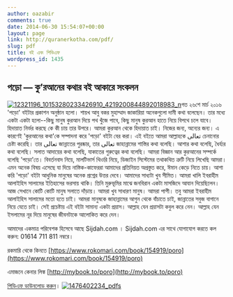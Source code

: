 ```yaml
---
author: oazabir
comments: true
date: 2014-06-30 15:54:07+00:00
layout: page
link: http://quranerkotha.com/pdf/
slug: pdf
title: বই এবং পিডিএফ
wordpress_id: 1435
---
```


## পড়ো — কু’রআনের কথার বই আকারে সংকলন


[![12321196_10153280233426910_4219200844892018983_n](http://quranerkotha.com/wp-content/uploads/2014/06/12321196_10153280233426910_4219200844892018983_n-232x300.jpg)](http://shorobor.org/distribution-partners/)গত ২৬শে মার্চ ২০১৬ 'পড়ো' বইটার প্রকাশন অনুষ্ঠান হলো। শায়খ আবু বকর মুহাম্মাদ জাকারিয়া অনেকগুলো দামী কথা বলেছেন। তার মধ্যে একটা একটা হলো--কিছু মানুষ কুরআন দিয়ে পথ খুঁজে পাবে, কিছু মানুষ কুরআন হাতে নিয়ে বিপথে চলে যাবে। হিদায়াত নির্ভর করছে কে কী চায় তার উপরে।
আমরা কুরআন থেকে হিদায়াত চাই। নিজের জন্য, অন্যের জন্য। এ কারণেই 'কুরআনের কথা'কে সম্পাদনা করে 'পড়ো' বইটা বের করা।
এই বইতে আমরা আল্লাহকে تعالى চেনানোর চেষ্টা করেছি। তার تعالى জান্নাতের পুরষ্কার, তার تعالى জাহান্নামের শাস্তির কথা বলেছি। আশার কথা বলেছি, ধৈর্য্যর কথা বলেছি। সলাত আদায়ের কথা বলেছি, যাকাতের গুরুত্বের কথা বলেছি।
আমরা বিজ্ঞান আর কুরআনের সম্পর্কে বলেছি 'পড়ো'তে। বিবর্তনবাদ নিয়ে, মালটিভার্স থিওরি নিয়ে, ডিজাইন সিস্টেমের তথাকথিত ত্রুটি নিয়ে লিখেছি আমরা।
এমন অনেক বিষয় এসেছে যা দিয়ে নাস্তিক-কাফেররা আমাদের প্রতিনিয়ত অপ্রস্তুত করে, ঈমান কেড়ে নিতে চায়। আশা করি 'পড়ো' বইটা আধুনিক মানুষের অনেক প্রশ্নের উত্তর দেবে।
আমাদের সাধ্যটা খুব সীমিত। আমরা খালি ইবরাহীম আলাইহিস সালামের ইতিহাসের ভরসায় থাকি। তিনি মুরুভূমির মাঝে জনবিরান একটা মাসজিদে আযান দিয়েছিলেন। আজ সেখানে কোটি কোটি মানুষ সলাতে দাঁড়ায়।
আমরা খুব সাধারণ মানুষ। আমরা পাপী। তবু আমরা ইবরাহীম আলাইহিস সালামের মতো হতে চাই। আমরা মানুষকে জাহান্নামের আগুন থেকে বাঁচাতে চাই, জান্নাতের সবুজ বাগানে নিয়ে যেতে চাই। সেই প্রচেষ্টায় এই বইটা সামান্য একটা প্রয়াস।
আল্লাহ যেন প্রয়াসটা কবুল করে নেন। আল্লাহ যেন ইসলামের নূর দিয়ে মানুষের জীবনটাকে আলোকিত করে দেন।

আমাদের একমাত্র পরিবেশক হিসেবে আছে Sijdah.com । Sijdah.com এর সাথে যোগাযোগ করতে কল করুন: 01614 711 811 নম্বরে।

রকমারি থেকে কিনতে
[https://www.rokomari.com/book/154919/poro](https://www.rokomari.com/book/154919/poro)

এমাজনে কেনার লিঙ্ক [http://mybook.to/poro](http://mybook.to/poro)

[পিডিএফ ডাউনলোড করুন](http://quranerkotha.com/wp-content/uploads/2016/10/Poro-POD.pdf)। [![1476402234_pdfs](http://quranerkotha.com/wp-content/uploads/2014/06/1476402234_pdfs.png)](http://quranerkotha.com/wp-content/uploads/2016/10/Poro-POD.pdf)

